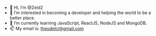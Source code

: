 - 👋 Hi, I’m @Zeld2
- 👀 I’m interested in becoming a developer and helping the world to be a better place.
- 🌱 I’m currently learning JavaScript, ReactJS, NodeJS and MongoDB.
- 📫 My email is: theudelci@gmail.com

<!---
Zeld2/Zeld2 is a ✨ special ✨ repository because its `README.md` (this file) appears on your GitHub profile.
You can click the Preview link to take a look at your changes.
--->
